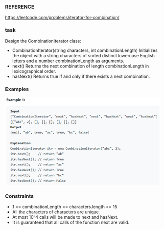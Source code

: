 ### REFERENCE
https://leetcode.com/problems/iterator-for-combination/

### task
Design the CombinationIterator class:  
* CombinationIterator(string characters, int combinationLength) Initializes the object with a string characters of sorted distinct lowercase English letters and a number combinationLength as arguments.  
* next() Returns the next combination of length combinationLength in lexicographical order.  
* hasNext() Returns true if and only if there exists a next combination.  

### Examples
![alt text](iterator_for_combination.PNG)

### Constraints
* 1 <= combinationLength <= characters.length <= 15  
* All the characters of characters are unique.  
* At most 10^4 calls will be made to next and hasNext.  
* It is guaranteed that all calls of the function next are valid.  
